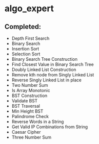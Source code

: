 # algo_expert
## Completed:
- Depth First Search
- Binary Search
- Insertion Sort
- Selection Sort
- Binary Search Tree Construction
- Find Closest Value in Binary Search Tree
- Doubly Linked List Construction
- Remove kth node from Singly Linked List
- Reverse Singly Linked List in place
- Two Number Sum
- Is Array Monotonic
- BST Construction
- Validate BST
- BST Traversal
- Min Height BST
- Palindrome Check
- Reverse Words in a String
- Get Valid IP Combinations from String
- Caesar Cipher
- Three Number Sum
